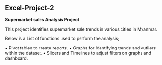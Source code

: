 ## Excel-Project-2

**Supermarket sales Analysis Project**  

This project identifies supermarket sale trends in various cities in Myanmar. 

Below is a  List of functions used to perform the analysis;

•	Pivot tables to create reports. 
•	Graphs for Identifying trends and outliers within the dataset.
•	Slicers and Timelines to adjust filters on graphs and dashboard.




